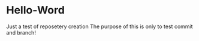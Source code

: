 # Hello-Word
Just a test of reposetery creation
The purpose of this is only to test commit and branch!
